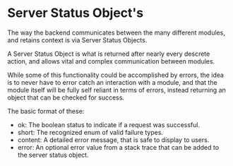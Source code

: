 # Server Status Object's

The way the backend communicates between the many different modules, and retains context is via Server Status Objects.

A Server Status Object is what is returned after nearly every descrete action, and allows vital and complex communication between modules.

While some of this functionality could be accomplished by errors, the idea is to never have to error catch an interaction with a module, and that the module itself will be fully self reliant in terms of errors, instead returning an object that can be checked for success.

The basic format of these:

* ok: The boolean status to indicate if a request was successful.
* short: The recognized enum of valid failure types.
* content: A detailed error message, that is safe to display to users.
* error: An optional error value from a stack trace that can be added to the server status object.
